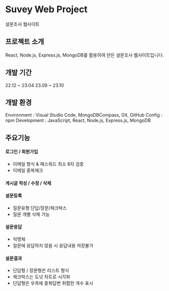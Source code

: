 # Suvey Web Project
설문조사 웹사이트


## 프로젝트 소개
React, Node.js, Express.js, MongoDB를 활용하여 만든 설문조사 웹사이트입니다.

## 개발 기간
22.12 ~ 23.04
23.09 ~ 23.10

## 개발 환경
Environment : Visual Studio Code, MongoDBCompass, Git, GitHub
Config : npm
Development : JavaScript, React, Node.js, Express.js, MongoDB

## 주요기능
#### 로그인 / 회원가입
 - 이메일 형식 & 패스워드 최소 8자 검증
 - 이메일 중복체크

#### 게시글 작성 / 수정 / 삭제

#### 설문등록
 - 질문유형 단답/장문/체크박스
 - 질문 개별 삭제 가능
   
#### 설문응답
 - 익명제
 - 질문에 응답하지 않을 시 응답내용 저장불가
   
#### 설문결과
 - 단답형 / 장문형은 리스트 형식
 - 체크박스는 도넛 차트로 시각화
 - 단답형은 우측에 중복답변 취합한 개수 표시

